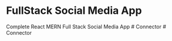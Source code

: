 # FullStack Social Media App
Complete React MERN Full Stack Social Media App
#   C o n n e c t o r  
 #   C o n n e c t o r  
 
